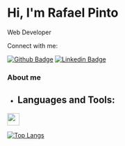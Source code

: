 # Hi, I'm Rafael Pinto
Web Developer

Connect with me:

[![Github Badge](https://img.shields.io/badge/-Github-000?style=flat-square&logo=Github&logoColor=white&link=https://github.com/rafaelpinto1)](https://github.com/rafaelpinto1)
[![Linkedin Badge](https://img.shields.io/badge/-LinkedIn-blue?style=flat-square&logo=Linkedin&logoColor=white&link=https://www.linkedin.com/in/rafaelpinto1/)](https://www.linkedin.com/in/rafaelpinto1/)


### About me
- ## Languages and Tools:
<img src="https://cdn.jsdelivr.net/gh/devicons/devicon/icons/git/git-original.svg" width="28" height="28"/>

[![Top Langs](https://github-readme-stats.vercel.app/api/top-langs/?username=rafaelpinto1&layout=compact)](https://github.com/rafaelpinto1/github-readme-stats)

